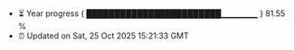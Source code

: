 - ⏳ Year progress { ████████████████████████▁▁▁▁▁▁ } 81.55 %
- ⏰ Updated on Sat, 25 Oct 2025 15:21:33 GMT

